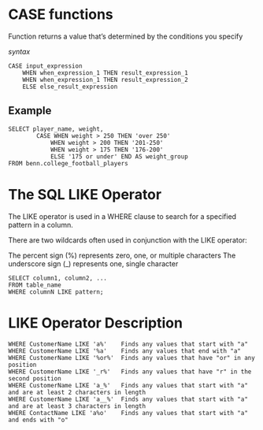 # CASE functions

Function returns a value that’s determined by the conditions you specify 

*syntax*

	
	CASE input_expression
		WHEN when_expression_1 THEN result_expression_1
		WHEN when_expression_1 THEN result_expression_2
		ELSE else_result_expression


## Example

	SELECT player_name, weight,
       		CASE WHEN weight > 250 THEN 'over 250'
            	WHEN weight > 200 THEN '201-250'
            	WHEN weight > 175 THEN '176-200'
            	ELSE '175 or under' END AS weight_group
  	FROM benn.college_football_players



# The SQL LIKE Operator
The LIKE operator is used in a WHERE clause to search for a specified pattern in a column.

There are two wildcards often used in conjunction with the LIKE operator:

 The percent sign (%) represents zero, one, or multiple characters
 The underscore sign (_) represents one, single character


	SELECT column1, column2, ...
	FROM table_name
	WHERE columnN LIKE pattern;

# LIKE Operator			Description
	WHERE CustomerName LIKE 'a%'	Finds any values that start with "a"
	WHERE CustomerName LIKE '%a'	Finds any values that end with "a"
	WHERE CustomerName LIKE '%or%'	Finds any values that have "or" in any position
	WHERE CustomerName LIKE '_r%'	Finds any values that have "r" in the second position
	WHERE CustomerName LIKE 'a_%'	Finds any values that start with "a" and are at least 2 characters in length
	WHERE CustomerName LIKE 'a__%'	Finds any values that start with "a" and are at least 3 characters in length
	WHERE ContactName LIKE 'a%o'	Finds any values that start with "a" and ends with "o"

